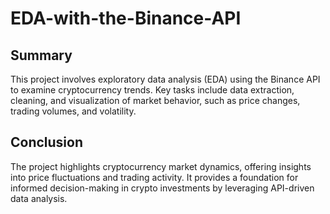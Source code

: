 # EDA-with-the-Binance-API

## Summary
This project involves exploratory data analysis (EDA) using the Binance API to examine cryptocurrency trends. Key tasks include data extraction, cleaning, and visualization of market behavior, such as price changes, trading volumes, and volatility.

## Conclusion
The project highlights cryptocurrency market dynamics, offering insights into price fluctuations and trading activity. It provides a foundation for informed decision-making in crypto investments by leveraging API-driven data analysis.
